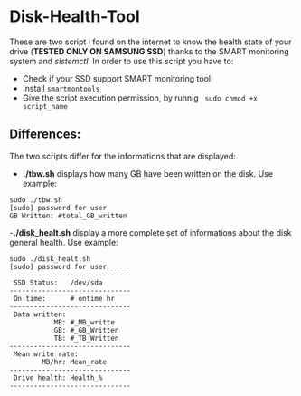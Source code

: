 # Disk-Health-Tool
These are two script i found on the internet to know the health state of your drive (**TESTED ONLY ON SAMSUNG SSD**) thanks to the SMART monitoring system and *sistemctl*.
In order to use this script you have to:

- Check if your SSD support SMART monitoring tool
- Install ```smartmontools```
- Give the script execution permission, by runnig ``` sudo chmod +x script_name```
## Differences:
The two scripts differ for the informations that are displayed:
- **./tbw.sh** displays how many GB have been written on the disk. Use example:
```
sudo ./tbw.sh
[sudo] password for user
GB Written: #total_GB_written
```

-**./disk_healt.sh** display a more complete set of informations about the disk general health. Use example:
```
sudo ./disk_healt.sh
[sudo] password for user
------------------------------
 SSD Status:   /dev/sda
------------------------------
 On time:      # ontime hr
------------------------------
 Data written:
           MB: #_MB_writte
           GB: #_GB_Written
           TB: #_TB_Written
------------------------------
 Mean write rate:
        MB/hr: Mean_rate
------------------------------
 Drive health: Health_%
------------------------------
